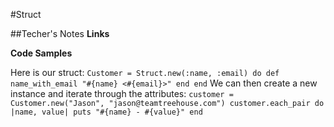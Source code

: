 #Struct


##Techer's Notes
**Links**

**Code Samples**

Here is our struct:
`
Customer = Struct.new(:name, :email) do
  def name_with_email
    "#{name} <#{email}>"
  end
end
`
We can then create a new instance and iterate through the attributes:
`
customer = Customer.new("Jason", "jason@teamtreehouse.com")
customer.each_pair do |name, value|
  puts "#{name} - #{value}"
end
`
